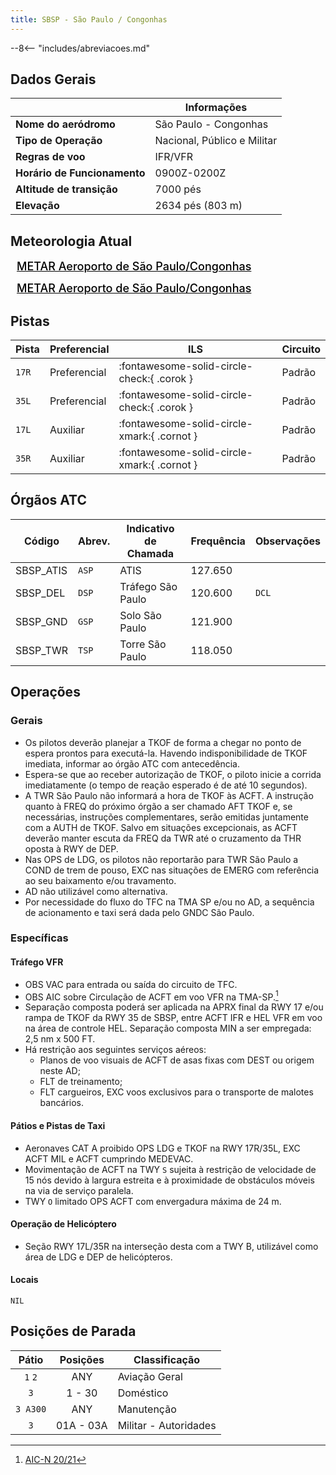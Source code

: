```yaml
---
title: SBSP - São Paulo / Congonhas
---
```


--8<-- "includes/abreviacoes.md"

## Dados Gerais

|                              | Informações                      |
|------------------------------|----------------------------------|
| **Nome do aeródromo**        | São Paulo - Congonhas            |
| **Tipo de Operação**         | Nacional, Público e Militar      |
| **Regras de voo**            | IFR/VFR                          |
| **Horário de Funcionamento** | 0900Z-0200Z                      |
| **Altitude de transição**    | 7000 pés                         |
| **Elevação**                 | 2634 pés (803 m)                 |

## Meteorologia Atual

<a href="https://metar-taf.com/pt/SBSP" target="_blank" id="metartaf-LkzIl7SM"  style="font-size:18px; font-weight:500; color:#000; width:300px; height:435px; display:var(--show-dark); background-color: var(--md-default-bg-color); padding: 10px; margin: 0 0px 0.5em;">METAR Aeroporto de São Paulo/Congonhas</a>
<script async defer crossorigin="anonymous" src="https://metar-taf.com/pt/embed-js/SBSP?u=56997&bg_color=182061&qnh=hPa&rh=rh&target=LkzIl7SM"></script>
<a href="https://metar-taf.com/pt/SBSP" target="_blank" id="metartaf-LkzIl7SN" style="font-size:18px; font-weight:500; color:#000; width:300px; height:435px; display:var(--show-light); background-color: var(--md-default-bg-color); padding: 10px; margin: 0 0px 0.5em;">METAR Aeroporto de São Paulo/Congonhas</a>
<script async defer crossorigin="anonymous" src="https://metar-taf.com/pt/embed-js/SBSP?u=56997&qnh=hPa&rh=rh&target=LkzIl7SN"></script>

## Pistas

| Pista | Preferencial   | ILS                                         | Circuito            |
|-------|----------------|---------------------------------------------|---------------------|
| `17R`  | Preferencial  | :fontawesome-solid-circle-check:{ .corok }  | Padrão              |
| `35L`  | Preferencial  | :fontawesome-solid-circle-check:{ .corok }  | Padrão              | 
| `17L`  | Auxiliar      | :fontawesome-solid-circle-xmark:{ .cornot } | Padrão              |
| `35R`  | Auxiliar      | :fontawesome-solid-circle-xmark:{ .cornot } | Padrão              |

## Órgãos ATC

| Código     | Abrev. | Indicativo de Chamada | Frequência | Observações |
| ---------- | ------ | --------------------- | ---------- | ----------- |
| SBSP_ATIS  | `ASP`  | ATIS                  | 127.650    |             |
| SBSP_DEL   | `DSP`  | Tráfego São Paulo     | 120.600    | `DCL`       |
| SBSP_GND   | `GSP`  | Solo São Paulo        | 121.900    |             |
| SBSP_TWR   | `TSP`  | Torre São Paulo       | 118.050    |             |

## Operações

### Gerais

- Os pilotos deverão planejar a TKOF de forma a chegar no ponto de espera prontos para executá-la. Havendo indisponibilidade de TKOF imediata, informar ao órgão ATC com antecedência.
- Espera-se que ao receber autorização de TKOF, o piloto inicie a corrida imediatamente (o tempo de reação esperado é de até 10 segundos).
- A TWR São Paulo não informará a hora de TKOF às ACFT. A instrução quanto à FREQ do próximo órgão a ser chamado AFT TKOF e, se necessárias, instruções complementares, serão emitidas juntamente com a AUTH de TKOF. Salvo em situações excepcionais, as ACFT deverão manter escuta da FREQ da TWR até o cruzamento da THR oposta à RWY de DEP.
- Nas OPS de LDG, os pilotos não reportarão para TWR São Paulo a COND de trem de pouso, EXC nas situações de EMERG com referência ao seu baixamento e/ou travamento.
- AD não utilizável como alternativa.
- Por necessidade do fluxo do TFC na TMA SP e/ou no AD, a sequência de acionamento e taxi será dada pelo GNDC São Paulo.

### Específicas

#### Tráfego VFR

- OBS VAC para entrada ou saída do circuito de TFC.
- OBS AIC sobre Circulação de ACFT em voo VFR na TMA-SP.[^1]
- Separação composta poderá ser aplicada na APRX final da RWY 17 e/ou rampa de TKOF da RWY 35 de SBSP, entre ACFT IFR e HEL VFR em voo na área de controle HEL. Separação composta MIN a ser empregada: 2,5 nm x 500 FT.
- Há restrição aos seguintes serviços aéreos:
    * Planos de voo visuais de ACFT de asas fixas com DEST ou origem neste AD;
    * FLT de treinamento;
    * FLT cargueiros, EXC voos exclusivos para o transporte de malotes bancários.

[^1]: [AIC-N 20/21](https://publicacoes.decea.mil.br/publicacao/AIC-N-2021)

#### Pátios e Pistas de Taxi

- Aeronaves CAT A proibido OPS LDG e TKOF na RWY 17R/35L, EXC ACFT MIL e ACFT cumprindo MEDEVAC.
- Movimentação de ACFT na TWY `S` sujeita à restrição de velocidade de 15 nós devido à largura estreita e à proximidade de obstáculos móveis na via de serviço paralela.
- TWY `O` limitado OPS ACFT com envergadura máxima de 24 m.

#### Operação de Helicóptero

- Seção RWY 17L/35R na interseção desta com a TWY B, utilizável como área de LDG e DEP de helicópteros.

#### Locais

`NIL`

## Posições de Parada

| Pátio     | Posições  | Classificação         |
|:---------:|:---------:|-----------------------|
| `1` `2`   | ANY       | Aviação Geral         |
| `3`       | 1 - 30    | Doméstico             |
| `3 A300`  | ANY       | Manutenção            |
| `3`       | 01A - 03A | Militar - Autoridades |